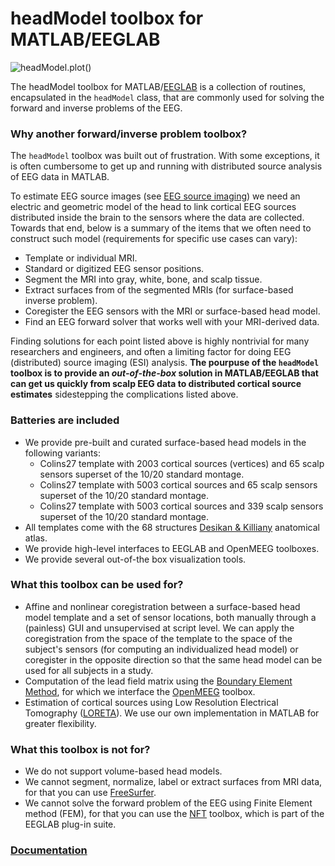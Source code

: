# headModel toolbox for MATLAB/EEGLAB 
![headModel.plot()](https://github.com/aojeda/headModel/blob/master/doc/assets/hm.png)

The headModel  toolbox for MATLAB/[EEGLAB](https://sccn.ucsd.edu/eeglab/) is a collection of routines, encapsulated in the `headModel` class, that are commonly used for solving the forward and inverse problems of the EEG.

### Why another forward/inverse problem toolbox?
The `headModel` toolbox was built out of frustration. With some exceptions, it is often cumbersome to get up and running with distributed source analysis of EEG data in MATLAB.

To estimate EEG source images (see [EEG source imaging](https://www.ncbi.nlm.nih.gov/pubmed/15351361)) we need an electric and geometric model of the head to link cortical EEG sources distributed inside the brain to the sensors where the data are collected. Towards that end, below is a summary of the items that we often need to construct such model (requirements for specific use cases can vary): 

* Template or individual MRI.
* Standard or digitized EEG sensor positions.
* Segment the MRI into gray, white, bone, and scalp tissue. 
* Extract surfaces from of the segmented MRIs (for surface-based inverse problem).
* Coregister the EEG sensors with the MRI or surface-based head model.
* Find an EEG forward solver that works well with your MRI-derived data.

Finding solutions for each point listed above is highly nontrivial for many researchers and engineers, and often a limiting factor for doing EEG (distributed) source imaging (ESI) analysis. **The pourpuse of the `headModel` toolbox is to provide an *out-of-the-box* solution in MATLAB/EEGLAB that can get us quickly from scalp EEG data to distributed cortical source estimates** sidestepping the complications listed above.
 
### Batteries are included
* We provide pre-built and curated surface-based head models in the following variants:
	* Colins27 template with 2003 cortical sources (vertices) and 65 scalp sensors superset of the 10/20 standard montage.
	* Colins27 template with 5003 cortical sources and 65 scalp sensors superset of  the 10/20 standard montage.
	* Colins27 template with 5003 cortical sources and 339 scalp sensors superset of  the 10/20 standard montage.
* All templates come with the 68 structures [Desikan & Killiany](https://www.ncbi.nlm.nih.gov/pubmed/16530430) anatomical atlas. 
* We provide high-level interfaces to EEGLAB and OpenMEEG toolboxes.
* We provide several out-of-the box visualization tools.


### What this toolbox can be used for?
* Affine and nonlinear coregistration between a surface-based head model template and a set of sensor locations, both manually through a (painless) GUI and unsupervised at script level. We can apply the coregistration  from the space of the template to the space of the subject's sensors (for computing an individualized head model) or coregister in the opposite direction so that the same head model can be used for all subjects in a study.
* Computation of the lead field matrix using the [Boundary Element Method](https://en.wikipedia.org/wiki/Boundary_element_method), for which we interface the [OpenMEEG](https://openmeeg.github.io/) toolbox. 
* Estimation of cortical sources using Low Resolution Electrical Tomography ([LORETA](http://www.uzh.ch/keyinst/loreta.htm)). We use our own implementation in MATLAB for greater flexibility.

### What this toolbox is not for?
* We do not support volume-based head models.
* We cannot segment, normalize, label or extract surfaces from MRI data, for that you can use [FreeSurfer](https://surfer.nmr.mgh.harvard.edu/).
* We cannot solve the forward problem of the EEG using Finite Element method (FEM), for that you can use the [NFT](https://sccn.ucsd.edu/nft/index.html) toolbox, which is part of the EEGLAB plug-in suite.


### [Documentation](https://github.com/aojeda/headModel/blob/master/doc/Documentation.md)
